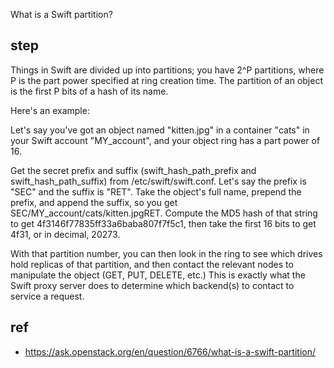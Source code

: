 
What is a Swift partition?

## step


Things in Swift are divided up into partitions; you have 2^P partitions, where P is the part power specified at ring creation time. The partition of an object is the first P bits of a hash of its name.

Here's an example:

Let's say you've got an object named "kitten.jpg" in a container "cats" in your Swift account "MY_account", and your object ring has a part power of 16.

Get the secret prefix and suffix (swift_hash_path_prefix and swift_hash_path_suffix) from /etc/swift/swift.conf. Let's say the prefix is "SEC" and the suffix is "RET". Take the object's full name, prepend the prefix, and append the suffix, so you get SEC/MY_account/cats/kitten.jpgRET. Compute the MD5 hash of that string to get 4f3146f77835ff33a6baba807f7f5c1, then take the first 16 bits to get 4f31, or in decimal, 20273.

With that partition number, you can then look in the ring to see which drives hold replicas of that partition, and then contact the relevant nodes to manipulate the object (GET, PUT, DELETE, etc.) This is exactly what the Swift proxy server does to determine which backend(s) to contact to service a request.

## ref

- https://ask.openstack.org/en/question/6766/what-is-a-swift-partition/